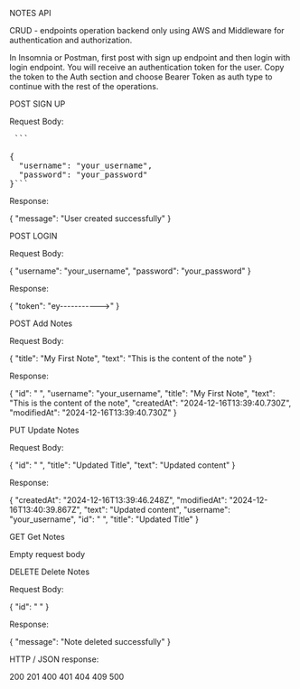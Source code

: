 NOTES API

CRUD - endpoints operation backend only 
using AWS and Middleware for authentication and authorization.

In Insomnia or Postman, first post with sign up endpoint and then login with login endpoint. You will receive an authentication token for the user. 
Copy the token to the Auth section and choose Bearer Token as auth type to continue with the rest of the operations.

POST SIGN UP 

Request Body:

<pre> ```

{
  "username": "your_username",
  "password": "your_password"
}``` 
</pre>


Response:

{
	"message": "User created successfully"
}

POST LOGIN

Request Body:

{
  "username": "your_username",
  "password": "your_password"
}

Response:

{
	"token": "ey----------->"
}

POST Add Notes

Request Body:

{
  "title": "My First Note",
  "text": "This is the content of the note"
}

Response:

{
	"id": " ",
	"username": "your_username",
	"title": "My First Note",
	"text": "This is the content of the note",
	"createdAt": "2024-12-16T13:39:40.730Z",
	"modifiedAt": "2024-12-16T13:39:40.730Z"
}

PUT Update Notes

Request Body:

{ 
"id": "	", 
"title": "Updated Title", 
"text": "Updated content" 
}

Response:

{
	"createdAt": "2024-12-16T13:39:46.248Z",
	"modifiedAt": "2024-12-16T13:40:39.867Z",
	"text": "Updated content",
	"username": "your_username",
	"id": " ",
	"title": "Updated Title"
}

GET Get Notes

Empty request body 


DELETE Delete Notes

Request Body:

{ 
	"id": " "
}

Response:

{
	"message": "Note deleted successfully"
}

HTTP / JSON response:

200 
201 
400
401 
404 
409 
500 


